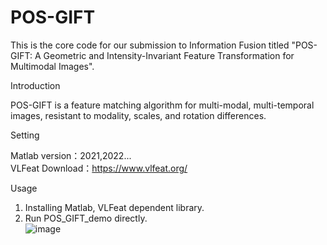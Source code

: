 # POS-GIFT
This is the core code for our submission to Information Fusion titled "POS-GIFT: A Geometric and Intensity-Invariant Feature Transformation for Multimodal Images".

Introduction   

  POS-GIFT is a feature matching algorithm for multi-modal, multi-temporal images, resistant to modality, scales, and rotation differences.
  
Setting

  Matlab version：2021,2022...  
  VLFeat Download：https://www.vlfeat.org/  
  
Usage

  1. Installing Matlab, VLFeat dependent library.
  2. Run POS_GIFT_demo directly.  
![image](https://github.com/Zhuolu-Hou/POS-GIFT/blob/main/Res/res.png)

